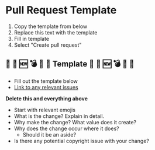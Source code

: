 # Pull Request Template
1. Copy the template from below
2. Replace this text with the template
3. Fill in template
4. Select "Create pull request"
    
## :memo: :lipstick: :new: :bomb: :bug: :art: Template :memo: :lipstick: :new: :bomb: :bug: :art: 
* Fill out the template below
* [Link to any relevant issues](https://docs.github.com/en/issues/tracking-your-work-with-issues/creating-issues/linking-a-pull-request-to-an-issue)

**Delete this and everything above**
* Start with relevant emojis
* What is the change? Explain in detail.
* Why make the change? What value does it create?
* Why does the change occur where it does?
    * Should it be an aside?
* Is there any potential copyright issue with your change?



